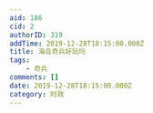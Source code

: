 ```yaml
---
aid: 186
cid: 2
authorID: 319
addTime: 2019-12-28T18:15:00.000Z
title: 海岛奇兵好玩吗
tags:
    - 奇兵
comments: []
date: 2019-12-28T18:15:00.000Z
category: 时政
---
```



